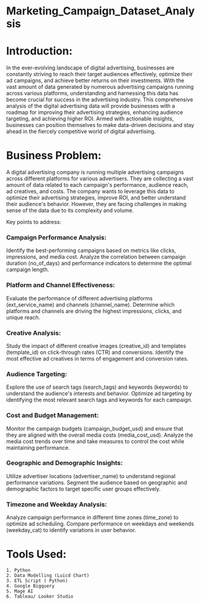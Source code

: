 # Marketing_Campaign_Dataset_Analysis
# Introduction:
In the ever-evolving landscape of digital advertising, businesses are constantly striving to reach their target audiences effectively, optimize their ad campaigns, and achieve better returns on their investments. With the vast amount of data generated by numerous advertising campaigns running across various platforms, understanding and harnessing this data has become crucial for success in the advertising industry.
This comprehensive analysis of the digital advertising data will provide businesses with a roadmap for improving their advertising strategies, enhancing audience targeting, and achieving higher ROI. Armed with actionable insights, businesses can position themselves to make data-driven decisions and stay ahead in the fiercely competitive world of digital advertising.

# Business Problem:
A digital advertising company is running multiple advertising campaigns across different platforms for various advertisers. They are collecting a vast amount of data related to each campaign's performance, audience reach, ad creatives, and costs. The company wants to leverage this data to optimize their advertising strategies, improve ROI, and better understand their audience's behavior. However, they are facing challenges in making sense of the data due to its complexity and volume.

Key points to address:

### Campaign Performance Analysis:

Identify the best-performing campaigns based on metrics like clicks, impressions, and media cost.
Analyze the correlation between campaign duration (no_of_days) and performance indicators to determine the optimal campaign length.

### Platform and Channel Effectiveness:
Evaluate the performance of different advertising platforms (ext_service_name) and channels (channel_name).
Determine which platforms and channels are driving the highest impressions, clicks, and unique reach.

### Creative Analysis:
Study the impact of different creative images (creative_id) and templates (template_id) on click-through rates (CTR) and conversions.
Identify the most effective ad creatives in terms of engagement and conversion rates.

### Audience Targeting:
Explore the use of search tags (search_tags) and keywords (keywords) to understand the audience's interests and behavior.
Optimize ad targeting by identifying the most relevant search tags and keywords for each campaign.

### Cost and Budget Management:
Monitor the campaign budgets (campaign_budget_usd) and ensure that they are aligned with the overall media costs (media_cost_usd).
Analyze the media cost trends over time and take measures to control the cost while maintaining performance.

### Geographic and Demographic Insights:
Utilize advertiser locations (advertiser_name) to understand regional performance variations.
Segment the audience based on geographic and demographic factors to target specific user groups effectively.

### Timezone and Weekday Analysis:
Analyze campaign performance in different time zones (time_zone) to optimize ad scheduling.
Compare performance on weekdays and weekends (weekday_cat) to identify variations in user behavior.


# Tools Used:
    1. Python
    2. Data Modelling (Luicd Chart)
    3. ETL Script ( Python)
    4. Google Bigquery
    5. Mage AI
    6. Tableau/ Looker Studio
